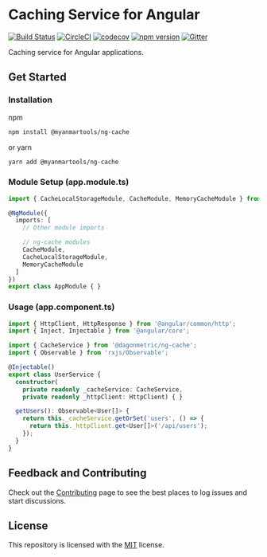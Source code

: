 # Caching Service for Angular

[![Build Status](https://dev.azure.com/DagonMetric/ng-cache/_apis/build/status/DagonMetric.ng-cache?branchName=master)](https://dev.azure.com/DagonMetric/ng-cache/_build/latest?definitionId=13&branchName=master)
[![CircleCI](https://circleci.com/gh/DagonMetric/ng-cache/tree/master.svg?style=svg)](https://circleci.com/gh/DagonMetric/ng-cache/tree/master)
[![codecov](https://codecov.io/gh/DagonMetric/ng-cache/branch/master/graph/badge.svg)](https://codecov.io/gh/DagonMetric/ng-cache)
[![npm version](https://img.shields.io/npm/v/@dagonmetric/ng-cache.svg)](https://www.npmjs.com/package/@dagonmetric/ng-cache)
[![Gitter](https://badges.gitter.im/DagonMetric/general.svg)](https://gitter.im/DagonMetric/general?utm_source=badge&utm_medium=badge&utm_campaign=pr-badge)

Caching service for Angular applications.

## Get Started

### Installation

npm

```bash
npm install @myanmartools/ng-cache
```

or yarn

```bash
yarn add @myanmartools/ng-cache
```

### Module Setup (app.module.ts)

```typescript
import { CacheLocalStorageModule, CacheModule, MemoryCacheModule } from '@dagonmetric/ng-cache';

@NgModule({
  imports: [
    // Other module imports

    // ng-cache modules
    CacheModule,
    CacheLocalStorageModule,
    MemoryCacheModule
  ]
})
export class AppModule { }
```

### Usage (app.component.ts)

```typescript
import { HttpClient, HttpResponse } from '@angular/common/http';
import { Inject, Injectable } from '@angular/core';

import { CacheService } from '@dagonmetric/ng-cache';
import { Observable } from 'rxjs/Observable';

@Injectable()
export class UserService {
  constructor(
    private readonly _cacheService: CacheService,
    private readonly _httpClient: HttpClient) { }

  getUsers(): Observable<User[]> {
    return this._cacheService.getOrSet('users', () => {
      return this._httpClient.get<User[]>('/api/users');
    });
  }
}
```

## Feedback and Contributing

Check out the [Contributing](https://github.com/DagonMetric/ng-cache/blob/master/CONTRIBUTING.md) page to see the best places to log issues and start discussions.

## License

This repository is licensed with the [MIT](https://github.com/DagonMetric/ng-cache/blob/master/LICENSE) license.

